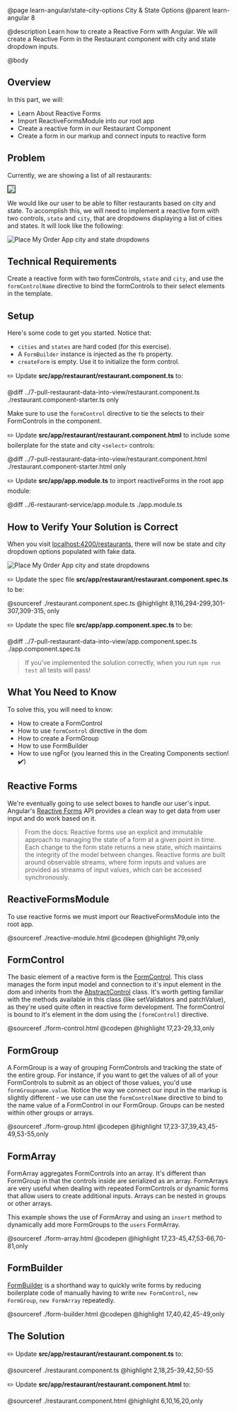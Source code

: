 @page learn-angular/state-city-options City & State Options
@parent learn-angular 8

@description Learn how to create a Reactive Form with Angular. We will create a Reactive Form in the Restaurant component with city and state dropdown inputs.

@body

## Overview

In this part, we will:

- Learn About Reactive Forms
- Import ReactiveFormsModule into our root app
- Create a reactive form in our Restaurant Component
- Create a form in our markup and connect inputs to reactive form

## Problem

Currently, we are showing a list of all restaurants:

<img src="../static/img/angular/8-state-city-options/before.png"
  style="border: solid 1px black; max-width: 320px;"/>

We would like our user to be able to filter restaurants based on city and state. To accomplish this,
we will need to implement a reactive form with two controls, `state` and `city`, that are dropdowns displaying a list of cities and states.  It will look like the following:

![Place My Order App city and state dropdowns](../static/img/angular/pmo-dropdowns.gif "Place My Order App city and state dropdowns")

## Technical Requirements

Create a reactive form with two formControls, `state` and `city`, and use the `formControlName` directive to bind the formControls to their select elements in the template.

## Setup

Here's some code to get you started.  Notice that:

- `cities` and `states` are hard coded (for this exercise).
- A `FormBuilder` instance is injected as the `fb` property.
- `createForm` is empty. Use it to initialize the form control.

✏️ Update __src/app/restaurant/restaurant.component.ts__ to:

@diff ../7-pull-restaurant-data-into-view/restaurant.component.ts ./restaurant.component-starter.ts only


Make sure to use the `formControl` directive to tie the selects to
their FormControls in the component.

✏️ Update __src/app/restaurant/restaurant.component.html__ to include
some boilerplate for the state and city `<select>` controls:

@diff ../7-pull-restaurant-data-into-view/restaurant.component.html ./restaurant.component-starter.html only


✏️ Update __src/app/app.module.ts__ to import reactiveForms in the root app module:

@diff ../6-restaurant-service/app.module.ts ./app.module.ts

## How to Verify Your Solution is Correct

When you visit <a href="http://localhost:4200/restaurants" target="\_blank">localhost:4200/restaurants</a>, there will now be state and city dropdown options populated with fake data.

![Place My Order App city and state dropdowns](../static/img/angular/pmo-dropdowns.gif "Place My Order App city and state dropdowns")

✏️ Update the spec file  __src/app/restaurant/restaurant.component.spec.ts__ to be:

@sourceref ./restaurant.component.spec.ts
@highlight 8,116,294-299,301-307,309-315, only

✏️ Update the spec file  __src/app/app.component.spec.ts__ to be:

@diff ../7-pull-restaurant-data-into-view/app.component.spec.ts ./app.component.spec.ts


> If you've implemented the solution correctly, when you run `npm run test` all tests will pass!

## What You Need to Know

To solve this, you will need to know:

- How to create a FormControl
- How to use `formControl` directive in the dom
- How to create a FormGroup
- How to use FormBuilder
- How to use ngFor (you learned this in the Creating Components section! ✔️)

## Reactive Forms

We're eventually going to use select boxes to handle our user's input. Angular's <a href="https://angular.io/guide/reactive-forms" target="\_blank">Reactive Forms</a> API provides a clean way to get data from user input and do work based on it.

> From the docs: Reactive forms use an explicit and immutable approach to managing the state of a form at a given point in time. Each change to the form state returns a new state, which maintains the integrity of the model between changes. Reactive forms are built around observable streams, where form inputs and values are provided as streams of input values, which can be accessed synchronously.

## ReactiveFormsModule

To use reactive forms we must import our ReactiveFormsModule into the root app.

@sourceref ./reactive-module.html
@codepen
@highlight 79,only

## FormControl

The basic element of a reactive form is the <a href="https://angular.io/api/forms/FormControl" target="\_blank">FormControl</a>. This class manages the form input model and connection to it's input element in the dom and inherits from the <a href="https://angular.io/api/forms/AbstractControl" target="\_blank">AbstractControl</a>
class. It's worth getting familiar with the methods available in this class (like setValidators and patchValue), as they're used quite often in reactive form development. The formControl is bound to it's element in the dom using the `[formControl]` directive.

@sourceref ./form-control.html
@codepen
@highlight 17,23-29,33,only

## FormGroup

A FormGroup is a way of grouping FormControls and tracking the state of the entire group. For instance, if you want to get the values of all of your FormControls to submit as an object of those values, you'd use `formGroupname.value`. Notice the way we connect our input in the markup is slightly different - we use can use the `formControlName` directive to bind to the name value of a FormControl in our FormGroup. Groups can be nested within other groups or arrays.  

@sourceref ./form-group.html
@codepen
@highlight 17,23-37,39,43,45-49,53-55,only

## FormArray

FormArray aggregates FormControls into an array. It's different than FormGroup in that the controls inside are serialized as an array. FormArrays are very useful when dealing with repeated FormControls or dynamic forms that allow users to create additional inputs. Arrays can be nested in groups or other arrays.

This example shows the use of FormArray and using an `insert` method to dynamically add more FormGroups to the `users` FormArray.

@sourceref ./form-array.html
@codepen
@highlight 17,23-45,47,53-66,70-81,only

## FormBuilder

<a href="https://angular.io/api/forms/FormBuilder" target="\_blank">FormBuilder</a> is a shorthand way to quickly write forms by reducing boilerplate code of manually having to write `new FormControl`, `new FormGroup`, `new FormArray` repeatedly.

@sourceref ./form-builder.html
@codepen
@highlight 17,40,42,45-49,only

## The Solution

✏️ Update __src/app/restaurant/restaurant.component.ts__ to:

@sourceref ./restaurant.component.ts
@highlight 2,18,25-39,42,50-55

✏️ Update __src/app/restaurant/restaurant.component.html__ to:

@sourceref ./restaurant.component.html
@highlight 6,10,16,20,only
